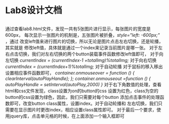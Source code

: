 # Lab8设计文档

##
通过查看lab8.html文件，发现一共有5张图片进行显示，每张图片的宽度是600px，
每次显示一张图片的机制是，五张图片被折叠，_style="left: -600px;"_ ，通过
改变left值来进行图片的切换，所以无论是图片点击左右切换，还是轮播，其实就是
修改left值，具体就是通过一个index来记录当前图片是哪一张。
对于左右点击切换，我们对左右切换的两个button装载事件函数修改left值即可，
对于向左切换 _currentIndex = (currentIndex-1 +totalImg)%totalImg;_ 
对于向右切换 _currentIndex = (currentIndex+1)%totalImg;_
对于自动轮播 对于鼠标的移入移出设置相应事件函数即可，
 _container.onmouseover = function () {
       clearInterval(autoPlayHandle);
    };
    container.onmouseout =function () {
         autoPlayHandle = setInterval(autoPlay,2000)
    }_
对于右下角数值的处理，查看html和css文件发现，class设置为on的button的css
设置为红色，class为空的button的css设置为绿色，因此，我们只需要对每个button
添加点击事件的处理函数即可，改变button class属性，设置index。对于自动轮播和
左右切换，我们只需要在显示图片时更改index，相应设置class属性即可。
对于最后一个要求，使用jquery库，点击单元格的时候，在上面添加一个输入框即可

